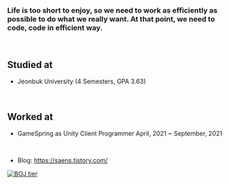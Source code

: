 ### Life is too short to enjoy, so we need to work as efficiently as possible to do what we really want. At that point, we need to code, code in efficient way.


&nbsp;

## Studied at
- Jeonbuk University (4 Semesters, GPA 3.63)

&nbsp;

## Worked at
- GameSpring as Unity Client Programmer   April, 2021 ~ September, 2021

&nbsp;&nbsp;&nbsp;

- Blog: https://saens.tistory.com/

[![BOJ tier](http://mazassumnida.wtf/api/v2/generate_badge?boj=ssh9199)](https://solved.ac/ssh9199)
